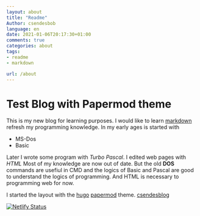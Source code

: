 ```yaml
---
layout: about
title: "Readme"
Author: csendesbob
language: en
date: 2021-01-06T20:17:30+01:00
comments: true
categories: about
tags: 
- readme
- markdown

url: /about
---
```

# Test Blog with Papermod theme


 This is my new blog for learning purposes. I would like to learn [markdown](markdownguide.org) refresh my programming knowledge. 
In my early ages is started with  
- MS-Dos
- Basic 

Later I wrote some program with *Turbo Pascal*. I edited web pages with *HTML* Most of my knowledge are now out of date. But the old **DOS** commands are usefiul in CMD and the logics of Basic and Pascal are good to understand the logics of programming. And HTML is necessary to programming web for now.

I started the layout with the [hugo](https://gohugo.io) [papermod](https://themes.gohugo.io/hugo-papermod/) theme.
[csendesblog](https://csvass.netlify.app)

[![Netlify Status](https://api.netlify.com/api/v1/badges/6b864b9e-9183-48eb-89d2-fafaa2427f44/deploy-status)](https://app.netlify.com/sites/csvass/deploys)

